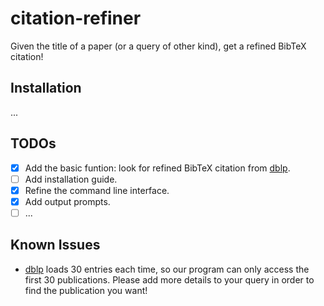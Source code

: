 # citation-refiner
Given the title of a paper (or a query of other kind), get a refined BibTeX citation!

## Installation

...

## TODOs

* [x] Add the basic funtion: look for refined BibTeX citation from [dblp](https://dblp.org/).
* [ ] Add installation guide.
* [x] Refine the command line interface.
* [x] Add output prompts.
* [ ] ...

## Known Issues

* [dblp](https://dblp.org/) loads 30 entries each time, so our program can only access the first 30 publications. Please add more details to your query in order to find the publication you want!
